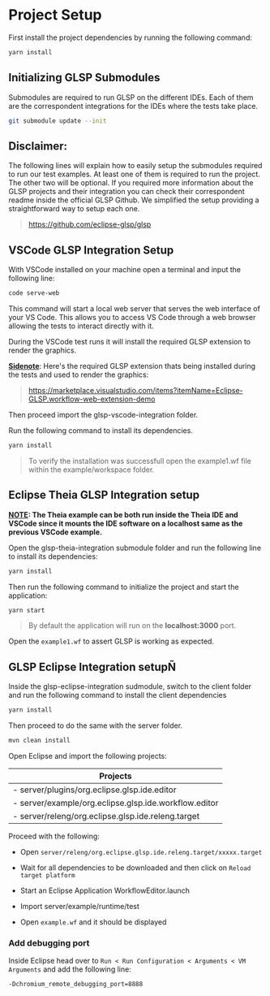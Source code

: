 # Project Setup

First install the project dependencies by running the following command:

```sh
yarn install
```

## Initializing GLSP Submodules

Submodules are required to run GLSP on the different IDEs. Each of them are the correspondent integrations for the IDEs where the tests take place.  

```sh
git submodule update --init
```

##  Disclaimer:
The following lines will explain how to easily setup the submodules required to run our test examples. At least one of them is required to run the project. The other two will be optional. If you required more information about the GLSP projects and their integration you can check their correspondent readme inside the official GLSP Github. We simplified the setup providing a straightforward way to setup each one.

> https://github.com/eclipse-glsp/glsp

## VSCode GLSP Integration Setup

With VSCode installed on your machine open a terminal and input the following line:

```sh
code serve-web
```

This command will start a local web server that serves the web interface of your VS Code. This allows you to access VS Code through a web browser allowing the tests to interact directly with it.

During the VSCode test runs it will install the required GLSP extension to render the graphics.

<b><u>Sidenote</b></u>: Here's the required GLSP extension thats being installed during the tests and used to render the graphics:

> https://marketplace.visualstudio.com/items?itemName=Eclipse-GLSP.workflow-web-extension-demo


Then proceed import the glsp-vscode-integration folder.

Run the following command to install its dependencies.

```sh
yarn install
```

> To verify the installation was successfull open the example1.wf file within the example/workspace folder.


## Eclipse Theia GLSP Integration setup

<b><u>NOTE</u>: The Theia example can be both run inside the Theia IDE and VSCode since it mounts the IDE software on a localhost same as the previous VSCode example.</b>

Open the glsp-theia-integration submodule folder and run the following line to install its dependencies:

```sh
yarn install
```

Then run the following command to initialize the project and start the application:

```sh
yarn start
```

> By default the application will run on the <b>localhost:3000</b> port.

Open the `example1.wf` to assert GLSP is working as expected.


## GLSP Eclipse Integration setupÑ
Inside the glsp-eclipse-integration sudmodule, switch to the client folder and run the following command to install the client dependencies

```sh
yarn install
```

Then proceed to do the same with the server folder.

```sh
mvn clean install
```

Open Eclipse and import the following projects:

| Projects                                                   
| -------------------------------------------------------|
| - server/plugins/org.eclipse.glsp.ide.editor
| - server/example/org.eclipse.glsp.ide.workflow.editor
| - server/releng/org.eclipse.glsp.ide.releng.target

Proceed with the following:

- Open `server/releng/org.eclipse.glsp.ide.releng.target/xxxxx.target`

- Wait for all dependencies to be downloaded and then click on `Reload target platform`

- Start an Eclipse Application WorkflowEditor.launch

- Import server/example/runtime/test

- Open `example.wf` and it should be displayed

### Add debugging port

Inside Eclipse head over to `Run < Run Configuration < Arguments < VM Arguments` and add the following line:

```sh
-Dchromium_remote_debugging_port=8888
```